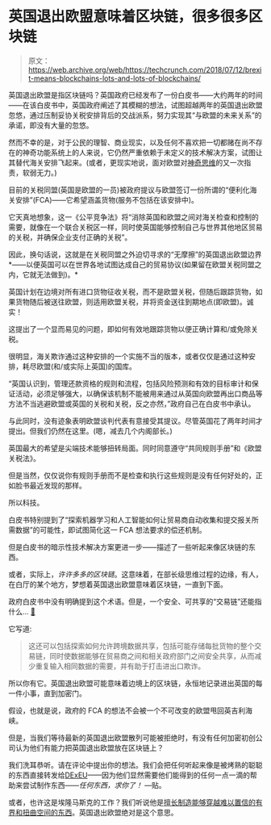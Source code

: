 # 英国退出欧盟意味着区块链，很多很多区块链 

> 原文：<https://web.archive.org/web/https://techcrunch.com/2018/07/12/brexit-means-blockchains-lots-and-lots-of-blockchains/>

英国退出欧盟是指区块链吗？英国政府已经发布了一份白皮书——大约两年的时间——在该白皮书中，英国政府阐述了其模糊的想法，试图超越两年的英国退出欧盟忽悠，通过压制妥协关税安排背后的交战派系，努力实现其“与欧盟的未来关系”的承诺，即没有大量的忽悠。

然而不幸的是，对于公民的理智、商业现实，以及任何不喜欢把一切都赌在尚不存在的神奇功能系统上的人来说，它仍然严重依赖于未定义的技术解决方案，试图让其替代海关安排飞起来。(或者，更现实地说，面对欧盟对[神奇思维](https://web.archive.org/web/20221218063457/https://www.theguardian.com/uk-news/2017/aug/25/uk-accused-of-magical-thinking-over-brexit-plan-for-irish-border)的又一次指责，软弱无力。)

目前的关税同盟(英国是欧盟的一员)被政府提议与欧盟签订一份所谓的“便利化海关安排”(FCA)——它希望涵盖货物(服务不包括在该安排中)。

它天真地想象，这一《公平竞争法》将“消除英国和欧盟之间对海关检查和控制的需要，就像在一个联合关税区一样，同时使英国能够控制自己与世界其他地区贸易的关税，并确保企业支付正确的关税”。

因此，换句话说，这就是在关税同盟之外迫切寻求的“无摩擦”的英国退出欧盟边界*——以便英国可以在世界各地试图达成自己的贸易协议(如果留在欧盟关税同盟之内，它就无法做到)。*

英国计划在边境对所有进口货物征收关税，而不是欧盟关税，但随后跟踪货物，如果货物随后被送往欧盟，则适用欧盟关税，并将资金送往到期地点(即欧盟)。诚实！

这提出了一个显而易见的问题，即如何有效地跟踪货物以便正确计算和/或免除关税。

很明显，海关欺诈通过这种安排的一个实施不当的版本，或者仅仅是通过这种安排，耗尽欧盟(和/或实际上英国)的国库。

“英国认识到，管理还款资格的规则和流程，包括风险预测和有效的目标审计和保证活动，必须足够强大，以确保该机制不能被用来通过从英国向欧盟再出口商品等方法不当逃避欧盟或英国的关税和关税，反之亦然，”政府自己在白皮书中承认。

与此同时，没有迹象表明欧盟谈判代表有意接受其提议。尽管英国花了两年时间才提出。但我们仍然在这里。(嗯，减去几个内阁部长。)

英国最大的希望是尖端技术能够扭转局面。同时同意遵守“共同规则手册”和《欧盟关税法》。

但是当然，仅仅说你有规则手册而不是检查和执行这些规则是没有任何好处的，正如脸书最近发现的那样。

所以科技。

白皮书特别提到了“探索机器学习和人工智能如何让贸易商自动收集和提交报关所需数据”的可能性，即试图简化这一 FCA 想法要求的偿还机制。

但是白皮书的暗示性技术解决方案更进一步——描述了一些听起来像区块链的东西。

或者，实际上，*许许多多的区块链*。这意味着，在部长级思维过程的边缘，有人，在白厅的某个地方，梦想着英国退出欧盟意味着区块链，一直到下面。

政府白皮书中没有明确提到这个术语。但是，一个安全、可共享的“交易链”还能指什么… [🤔](https://web.archive.org/web/20221218063457/https://emojipedia.org/thinking-face/)

它写道:

> 这还可以包括探索如何允许跨境数据共享，包括可能存储每批货物的整个交易链，同时使数据能够在贸易商之间和相关政府部门之间安全共享，从而减少重复输入相同数据的需要，并有助于打击进出口欺诈。

所以你有它。英国退出欧盟可能意味着边境上的区块链，永恒地记录进出英国的每一件小事，直到加密门。

假设，也就是说，政府的 FCA 的想法不会被一个不可改变的欧盟甩回英吉利海峡。

但是，当我们等待最新的英国退出欧盟散列可能被拒绝时，有没有任何加密初创公司认为他们有能力把英国退出欧盟放在区块链上？

我们洗耳恭听。请在评论中提出你的想法。我们会把任何听起来像是被烤熟的聪聪的东西直接转发给[DExEU](https://web.archive.org/web/20221218063457/https://www.gov.uk/government/organisations/department-for-exiting-the-european-union)——因为他们显然需要他们能得到的任何一点一滴的帮助来尝试制作东西——*任何东西，求你了！* —贴。

或者，也许这是埃隆马斯克的工作？我们听说他是[擅长制造能够穿越难以置信的有界和扭曲空间的东西](https://web.archive.org/web/20221218063457/https://techcrunch.com/2018/07/10/musks-mini-sub-not-practical-for-thai-cave-boys-rescue/)。英国退出欧盟绝对是这个意思。